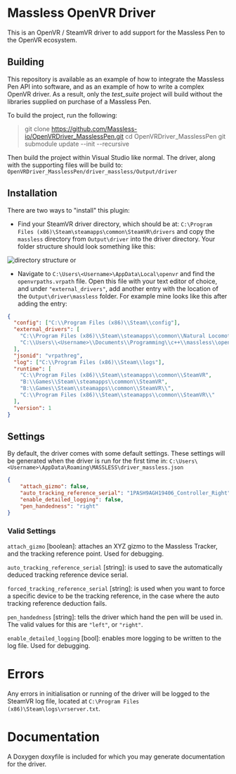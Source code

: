 # Massless OpenVR Driver

This is an OpenVR / SteamVR driver to add support for the Massless Pen to the OpenVR ecosystem.

## Building
This repository is available as an example of how to integrate the Massless Pen API into software, and as an example of how to write a complex OpenVR driver. As a result, only the *test_suite* project will build without the libraries supplied on purchase of a Massless Pen.

To build the project, run the following:
> git clone https://github.com/Massless-io/OpenVRDriver_MasslessPen.git
> cd OpenVRDriver_MasslessPen
> git submodule update --init --recursive

Then build the project within Visual Studio like normal. The driver, along with the supporting files will be build to: `OpenVRDriver_MasslessPen/driver_massless/Output/driver`

## Installation

There are two ways to "install" this plugin:

- Find your SteamVR driver directory, which should be at:
  `C:\Program Files (x86)\Steam\steamapps\common\SteamVR\drivers`
  and copy the `massless` directory from `Output\driver` into the driver directory. Your folder structure should look something like this:

![directory structure](https://i.imgur.com/0GODvnL.png)
or

- Navigate to `C:\Users\<Username>\AppData\Local\openvr` and find the `openvrpaths.vrpath` file. Open this file with your text editor of choice, and under `"external_drivers"`, add another entry with the location of the `Output\driver\massless` folder. For example mine looks like this after adding the entry:

```json
{
  "config": ["C:\\Program Files (x86)\\Steam\\config"],
  "external_drivers": [
    "C:\\Program Files (x86)\\Steam\\steamapps\\common\\Natural Locomotion\\driver\\00natural",
    "C:\\Users\\<Username>\\Documents\\Programming\\c++\\massless\\openvr-driver\\driver_massless\\Output\\driver\\massless"
  ],
  "jsonid": "vrpathreg",
  "log": ["C:\\Program Files (x86)\\Steam\\logs"],
  "runtime": [
    "C:\\Program Files (x86)\\Steam\\steamapps\\common\\SteamVR",
    "B:\\Games\\Steam\\steamapps\\common\\SteamVR",
    "B:\\Games\\Steam\\steamapps\\common\\SteamVR\\",
    "C:\\Program Files (x86)\\Steam\\steamapps\\common\\SteamVR\\"
  ],
  "version": 1
}
```

## Settings

By default, the driver comes with some default settings. These settings will be generated when the driver is run for the first time in:
`C:\Users\<Username>\AppData\Roaming\MASSLESS\driver_massless.json`

```json
{
	"attach_gizmo": false,
	"auto_tracking_reference_serial": "1PASH9AGH19406_Controller_Right",
	"enable_detailed_logging": false,
	"pen_handedness": "right"
}
```

### Valid Settings

`attach_gizmo` [boolean]: attaches an XYZ gizmo to the Massless Tracker, and the tracking reference point. Used for debugging.

`auto_tracking_reference_serial` [string]: is used to save the automatically deduced tracking reference device serial.

`forced_tracking_reference_serial` [string]: is used when you want to force a specific device to be the tracking reference, in the case where the auto tracking reference deduction fails.

`pen_handedness` [string]: tells the driver which hand the pen will be used in. The valid values for this are `"left"`, or `"right"`.

`enable_detailed_logging` [bool]: enables more logging to be written to the log file. Used for debugging.

# Errors

Any errors in initialisation or running of the driver will be logged to the SteamVR log file, located at
`C:\Program Files (x86)\Steam\logs\vrserver.txt`.

# Documentation

A Doxygen doxyfile is included for which you may generate documentation for the driver.


